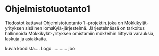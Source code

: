 # Ohjelmistotuotanto1
Tiedostot kattavat Ohjelmistotuotanto 1 -projektin, joka on Mökkikylät-yrityksen sisäinen lomaKylä-järjestelmä. Järjestelmässä on tarkoitus hallinnoida Mökkikylät-yrityksen omistamiin mökkeihin liittyviä varauksia, laskuja ja asiakkaita.

kuvia koodista.... Logo............. joo
